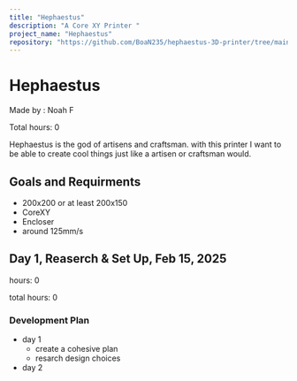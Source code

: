 ```yaml
---
title: "Hephaestus"
description: "A Core XY Printer "
project_name: "Hephaestus"
repository: "https://github.com/BoaN235/hephaestus-3D-printer/tree/main"
---
```

# Hephaestus
Made by : Noah F

Total hours: 0

Hephaestus is the god of artisens and craftsman. with this printer I want to be able to create cool things just like a artisen or craftsman would.

## Goals and Requirments
- 200x200 or at least 200x150
- CoreXY
- Encloser
- around 125mm/s

## Day 1, Reaserch & Set Up, Feb 15, 2025

hours: 0

total hours: 0

### Development Plan
- day 1
  - create a cohesive plan
  - resarch design choices 
- day 2
